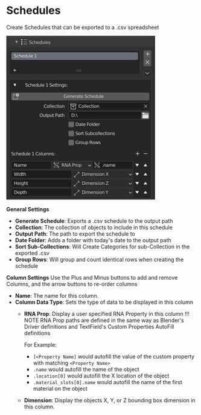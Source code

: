 # Schedules
Create Schedules that can be exported to a .csv spreadsheet

![image](images/__ui-schedules.jpg)

__General Settings__

* __Generate Schedule__: Exports a .csv schedule to the output path
* __Collection__: The collection of objects to include in this schedule
* __Output Path__: The path to export the schedule to
* __Date Folder__: Adds a folder with today's date to the output path
* __Sort Sub-Collections__: Will Create Categories for sub-Collection in the exported .csv
* __Group Rows__: Will group and count identical rows when creating the schedule

__Column Settings__
Use the Plus and Minus buttons to add and remove Columns, and the arrow buttons to re-order columns

* __Name__: The name for this column.
* __Column Data Type__: Sets the type of data to be displayed in this column
    * __RNA Prop__: Display a user specified RNA Property in this column
    !!! NOTE
        RNA Prop paths are defined in the same way as Blender's Driver definitions and TextField's Custom Properties AutoFill definitions

        For Example:

        - `[<Property Name]` would autofill the value of the custom property with matching `<Property Name>`
        - `.name` would autofill the name of the object
        - `.location[0]` would autofill the X location of the object
        - `.material_slots[0].name` would autofill the name of the first material on the object
        
    * __Dimension__: Display the objects X, Y, or Z bounding box dimension in this column.